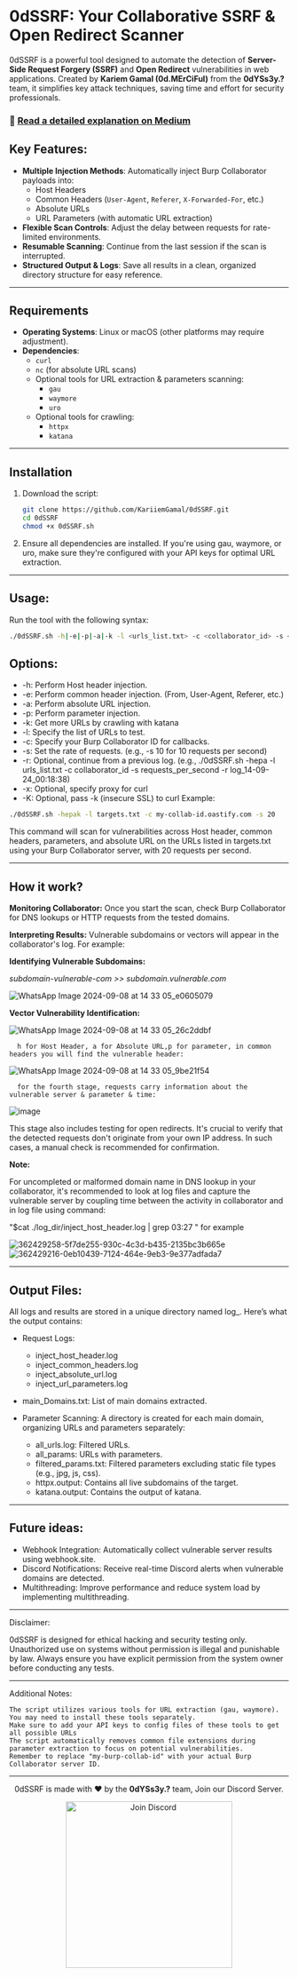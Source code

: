# 0dSSRF: Your Collaborative SSRF & Open Redirect Scanner

0dSSRF is a powerful tool designed to automate the detection of **Server-Side Request Forgery (SSRF)** and **Open Redirect** vulnerabilities in web applications. Created by **Kariem Gamal (0d.MErCiFul)** from the **0dYSs3y.?** team, it simplifies key attack techniques, saving time and effort for security professionals.

### 🚀 [Read a detailed explanation on Medium](https://medium.com/@kariiem/0dssrf-automate-finding-ssrf-external-service-interactions-open-redirects-944be6770a02)


## Key Features:

- **Multiple Injection Methods**: Automatically inject Burp Collaborator payloads into:
  - Host Headers
  - Common Headers (`User-Agent`, `Referer`, `X-Forwarded-For`, etc.)
  - Absolute URLs
  - URL Parameters (with automatic URL extraction)
- **Flexible Scan Controls**: Adjust the delay between requests for rate-limited environments.
- **Resumable Scanning**: Continue from the last session if the scan is interrupted.
- **Structured Output & Logs**: Save all results in a clean, organized directory structure for easy reference.

---

## Requirements

- **Operating Systems**: Linux or macOS (other platforms may require adjustment).
- **Dependencies**:
  - `curl`
  - `nc` (for absolute URL scans)
  - Optional tools for URL extraction & parameters scanning: 
    - `gau`
    - `waymore`
    - `uro`
  - Optional tools for crawling:
    - `httpx`
    - `katana`
---




## Installation

1. Download the script:
   ```bash
   git clone https://github.com/KariiemGamal/0dSSRF.git
   cd 0dSSRF
   chmod +x 0dSSRF.sh
   ```
2. Ensure all dependencies are installed. If you're using gau, waymore, or uro, make sure they're configured with your API keys for optimal URL extraction.

   
---


## Usage:

Run the tool with the following syntax:
```bash
./0dSSRF.sh -h|-e|-p|-a|-k -l <urls_list.txt> -c <collaborator_id> -s <requests_per_second> [-r <log_directory>] [-K] [-x proxy|--proxy=proxy]
```

## Options:

* -h: Perform Host header injection.
* -e: Perform common header injection. (From, User-Agent, Referer, etc.)
* -a: Perform absolute URL injection.
* -p: Perform parameter injection.
* -k: Get more URLs by crawling with katana
* -l: Specify the list of URLs to test.
* -c: Specify your Burp Collaborator ID for callbacks.
* -s: Set the rate of requests. (e.g., -s 10 for 10 requests per second)
* -r: Optional, continue from a previous log. (e.g., ./0dSSRF.sh -hepa -l urls_list.txt -c collaborator_id -s requests_per_second -r log_14-09-24_00:18:38)
* -x: Optional, specify proxy for curl
* -K: Optional, pass -k (insecure SSL) to curl
Example:
```bash
./0dSSRF.sh -hepak -l targets.txt -c my-collab-id.oastify.com -s 20
```
This command will scan for vulnerabilities across Host header, common headers, parameters, and absolute URL on the URLs listed in targets.txt using your Burp Collaborator server, with 20 requests per second.

---

## How it work?

**Monitoring Collaborator:** Once you start the scan, check Burp Collaborator for DNS lookups or HTTP requests from the tested domains.
 
**Interpreting Results:** Vulnerable subdomains or vectors will appear in the collaborator's log. For example:

**Identifying Vulnerable Subdomains:** 

*subdomain-vulnerable-com >> subdomain.vulnerable.com*

![WhatsApp Image 2024-09-08 at 14 33 05_e0605079](https://github.com/user-attachments/assets/c633e93c-a6e2-4fe5-bcae-e47c7fb94e78)


**Vector Vulnerability Identification:** 

![WhatsApp Image 2024-09-08 at 14 33 05_26c2ddbf](https://github.com/user-attachments/assets/ad2536a4-50d0-49de-b925-c85fcdda75aa)


      h for Host Header, a for Absolute URL,p for parameter, in common headers you will find the vulnerable header:

![WhatsApp Image 2024-09-08 at 14 33 05_9be21f54](https://github.com/user-attachments/assets/8086c9a0-bc3d-4aee-8b74-51ddc6dfce91)



      for the fourth stage, requests carry information about the vulnerable server & parameter & time:

![image](https://github.com/user-attachments/assets/a753d93a-0194-4229-9a0d-0a3332eb8ae5)

This stage also includes testing for open redirects. It's crucial to verify that the detected requests don't originate from your own IP address. In such cases, a manual check is recommended for confirmation.

**Note:**

For uncompleted or malformed domain name in DNS lookup in your collaborator, it's recommended to look at log files and capture the vulnerable server by coupling time between the activity in collaborator and in log file using command:

"$cat  ./log_dir/inject_host_header.log | grep 03:27 " for example

![362429258-5f7de255-930c-4c3d-b435-2135bc3b665e](https://github.com/user-attachments/assets/1a24cd18-ac57-44c6-99dd-f30d3de1294f)
![362429216-0eb10439-7124-464e-9eb3-9e377adfada7](https://github.com/user-attachments/assets/e3ce4230-924d-4dfb-9f34-f54da095ca01)

---

## Output Files:

All logs and results are stored in a unique directory named log_<timestamp>. Here’s what the output contains:

- Request Logs:
  
    - inject_host_header.log
    - inject_common_headers.log
    - inject_absolute_url.log
    - inject_url_parameters.log

- main_Domains.txt: List of main domains extracted.
- Parameter Scanning: A directory is created for each main domain, organizing URLs and parameters separately:

    - all_urls.log: Filtered URLs.
    - all_params: URLs with parameters.
    - filtered_params.txt: Filtered parameters excluding static file types (e.g., jpg, js, css).
    - httpx.output: Contains all live subdomains of the target.
    - katana.output: Contains the output of katana.

---

## Future ideas:

- Webhook Integration: Automatically collect vulnerable server results using webhook.site.
- Discord Notifications: Receive real-time Discord alerts when vulnerable domains are detected.
- Multithreading: Improve performance and reduce system load by implementing multithreading.

---


Disclaimer:

0dSSRF is designed for ethical hacking and security testing only. Unauthorized use on systems without permission is illegal and punishable by law. Always ensure you have explicit permission from the system owner before conducting any tests.

---
Additional Notes:
   
    The script utilizes various tools for URL extraction (gau, waymore). You may need to install these tools separately.
    Make sure to add your API keys to config files of these tools to get all possible URLs
    The script automatically removes common file extensions during parameter extraction to focus on potential vulnerabilities.
    Remember to replace "my-burp-collab-id" with your actual Burp Collaborator server ID.

--------

<div align="center">

0dSSRF is made with ❤️ by the **0dYSs3y.?** team, Join our Discord Server.

<a href="https://discord.gg/nHmzPVE78X"><img src="https://github.com/user-attachments/assets/b6bc53ad-1c2e-4134-af49-29f12da47fef" width="300" alt="Join Discord"></a>

</div>



